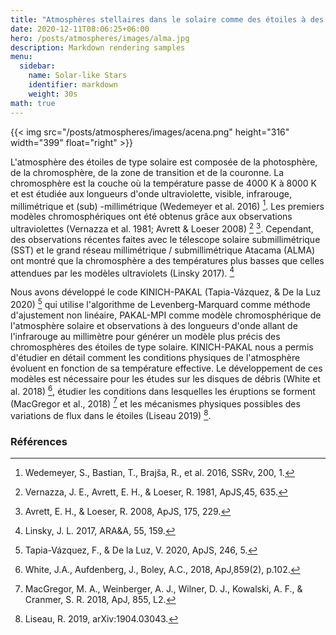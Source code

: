 ```yaml
---
title: "Atmosphères stellaires dans le solaire comme des étoiles à des longueurs d'onde millimétriques et submillimétriques"
date: 2020-12-11T08:06:25+06:00
hero: /posts/atmospheres/images/alma.jpg
description: Markdown rendering samples
menu:
  sidebar:
    name: Solar-like Stars
    identifier: markdown
    weight: 30s
math: true
---
```


{{< img src="/posts/atmospheres/images/acena.png" height="316" width="399" float="right" >}}

L'atmosphère des étoiles de type solaire est composée de la photosphère, de la chromosphère, de la zone de transition et de la couronne. La chromosphère est la couche où la température passe de 4000 K à 8000 K et est étudiée aux longueurs d'onde ultraviolette, visible, infrarouge, millimétrique et (sub) -millimétrique (Wedemeyer et al. 2016) [^7].
Les premiers modèles chromosphériques ont été obtenus grâce aux observations ultraviolettes (Vernazza et al. 1981; Avrett & Loeser 2008) [^6] [^1]. Cependant, des observations récentes faites avec le télescope solaire submillimétrique (SST) et le grand réseau millimétrique / submillimétrique Atacama (ALMA) ont montré que la chromosphère a des températures plus basses que celles attendues par les modèles ultraviolets (Linsky 2017). [^2]

Nous avons développé le code KINICH-PAKAL (Tapia-Vázquez, & De la Luz 2020) [^5] qui utilise l'algorithme de Levenberg-Marquard comme méthode d'ajustement non linéaire, PAKAL-MPI comme modèle chromosphérique de l'atmosphère solaire et observations à des longueurs d'onde allant de l'infrarouge au millimètre pour générer un modèle plus précis des chromosphères des étoiles de type solaire.
KINICH-PAKAL nous a permis d'étudier en détail comment les conditions physiques de l'atmosphère évoluent en fonction de sa température effective.
Le développement de ces modèles est nécessaire pour les études sur les disques de débris (White et al. 2018) [^8], étudier les conditions dans lesquelles les éruptions se forment (MacGregor et al., 2018) [^4] et les mécanismes physiques possibles des variations de flux dans le étoiles (Liseau 2019) [^3].

### Références

[^1]: Avrett, E. H., & Loeser, R. 2008, ApJS, 175, 229.
[^2]: Linsky, J. L. 2017, ARA&A, 55, 159.
[^3]: Liseau, R. 2019, arXiv:1904.03043.
[^4]: MacGregor, M. A., Weinberger, A. J., Wilner, D. J., Kowalski, A. F., & Cranmer, S. R. 2018, ApJ, 855, L2.
[^5]: Tapia-Vázquez, F., & De la Luz, V. 2020, ApJS, 246, 5.
[^6]: Vernazza, J. E., Avrett, E. H., & Loeser, R. 1981, ApJS,45, 635.
[^7]: Wedemeyer, S., Bastian, T., Brajša, R., et al. 2016, SSRv, 200, 1.
[^8]: White, J.A., Aufdenberg, J., Boley, A.C., 2018, ApJ,859(2), p.102.